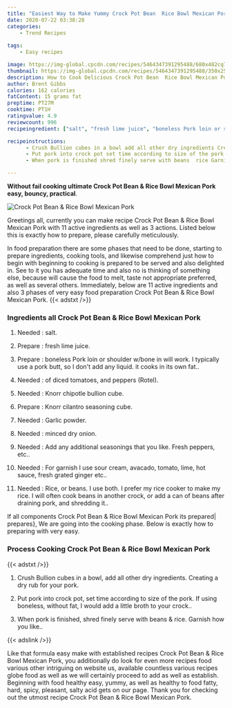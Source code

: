 ```yaml
---
title: "Easiest Way to Make Yummy Crock Pot Bean  Rice Bowl Mexican Pork"
date: 2020-07-22 03:38:28
categories:
    - Trend Recipes
    
tags:
    - Easy recipes

image: https://img-global.cpcdn.com/recipes/5464347391295488/680x482cq70/crock-pot-bean-rice-bowl-mexican-pork-recipe-main-photo.jpg
thumbnail: https://img-global.cpcdn.com/recipes/5464347391295488/350x250cq70/crock-pot-bean-rice-bowl-mexican-pork-recipe-main-photo.jpg
description: How to Cook Delicious Crock Pot Bean  Rice Bowl Mexican Pork with 11 ingredients and 3 stages of easy cooking.
author: Brent Gibbs
calories: 162 calories
fatContent: 15 grams fat
preptime: PT27M
cooktime: PT1H
ratingvalue: 4.9
reviewcount: 996
recipeingredient: ["salt", "fresh lime juice", "boneless Pork loin or shoulder wbone in will work I typically use a pork butt so I dont add any liquid it cooks in its own fat", "of diced tomatoes and peppers Rotel", "Knorr chipotle bullion cube", "Knorr cilantro seasoning cube", "Garlic powder", "minced dry onion", "Add any additional seasonings that you like Fresh peppers etc", "For garnish I use sour cream avacado tomato lime hot sauce fresh grated ginger etc", "Rice or beans I use both I prefer my rice cooker to make my rice I will often cook beans in another crock or add a can of beans after draining pork and shredding it"]

recipeinstructions: 
      - Crush Bullion cubes in a bowl add all other dry ingredients Creating a dry rub for your pork 
      - Put pork into crock pot set time according to size of the pork If using boneless without fat I would add a little broth to your crock 
      - When pork is finished shred finely serve with beans  rice Garnish how you like

---
```




**Without fail cooking ultimate Crock Pot Bean &amp; Rice Bowl Mexican Pork easy, bouncy, practical**. 


![Crock Pot Bean &amp; Rice Bowl Mexican Pork](https://img-global.cpcdn.com/recipes/5464347391295488/680x482cq70/crock-pot-bean-rice-bowl-mexican-pork-recipe-main-photo.jpg "Crock Pot Bean &amp; Rice Bowl Mexican Pork")




Greetings all, currently you can make recipe Crock Pot Bean &amp; Rice Bowl Mexican Pork with 11 active ingredients as well as 3 actions. Listed below this is exactly how to prepare, please carefully meticulously.

In food preparation there are some phases that need to be done, starting to prepare ingredients, cooking tools, and likewise comprehend just how to begin with beginning to cooking is prepared to be served and also delighted in. See to it you has adequate time and also no is thinking of something else, because will cause the food to melt, taste not appropriate preferred, as well as several others. Immediately, below are 11 active ingredients and also 3 phases of very easy food preparation Crock Pot Bean &amp; Rice Bowl Mexican Pork.
{{< adstxt />}}

### Ingredients all Crock Pot Bean &amp; Rice Bowl Mexican Pork


1. Needed  : salt.

1. Prepare  : fresh lime juice.

1. Prepare  : boneless Pork loin or shoulder w/bone in will work. I typically use a pork butt, so I don&#39;t add any liquid. it cooks in its own fat..

1. Needed  : of diced tomatoes, and peppers (Rotel).

1. Needed  : Knorr chipotle bullion cube.

1. Prepare  : Knorr cilantro seasoning cube.

1. Needed  : Garlic powder.

1. Needed  : minced dry onion.

1. Needed  : Add any additional seasonings that you like. Fresh peppers, etc..

1. Needed  : For garnish I use sour cream, avacado, tomato, lime, hot sauce, fresh grated ginger etc..

1. Needed  : Rice, or beans. I use both. I prefer my rice cooker to make my rice. I will often cook beans in another crock, or add a can of beans after draining pork, and shredding it..



If all components Crock Pot Bean &amp; Rice Bowl Mexican Pork its prepared| prepares}, We are going into the cooking phase. Below is exactly how to preparing with very easy.

### Process Cooking Crock Pot Bean &amp; Rice Bowl Mexican Pork

{{< adstxt />}}


1. Crush Bullion cubes in a bowl, add all other dry ingredients. Creating a dry rub for your pork.



1. Put pork into crock pot, set time according to size of the pork. If using boneless, without fat, I would add a little broth to your crock..



1. When pork is finished, shred finely serve with beans &amp; rice. Garnish how you like..





{{< adslink />}}

Like that formula easy make with established recipes Crock Pot Bean &amp; Rice Bowl Mexican Pork, you additionally do look for even more recipes food various other intriguing on website us, available countless various recipes globe food as well as we will certainly proceed to add as well as establish. Beginning with food healthy easy, yummy, as well as healthy to food fatty, hard, spicy, pleasant, salty acid gets on our page. Thank you for checking out the utmost recipe Crock Pot Bean &amp; Rice Bowl Mexican Pork.
